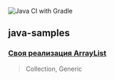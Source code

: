 ![Java CI with Gradle](https://github.com/Frechman/java-otus/workflows/Java%20CI%20with%20Gradle/badge.svg?branch=master)

## java-samples

### [Своя реализация ArrayList](./HW02-generics)

> Collection, Generic
